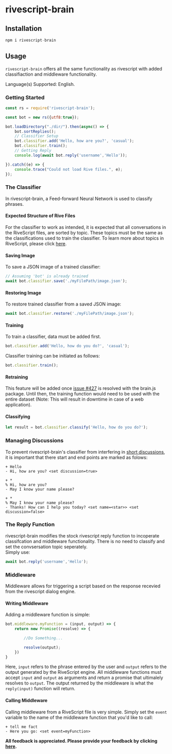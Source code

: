 # rivescript-brain

## Installation

```javascript
npm i rivescript-brain
```

## Usage

`rivescript-brain` offers all the same functionality as rivescript with added classifiaction and middleware functionality.

Language(s) Supported: English.

### Getting Started

```javascript
const rs = require('rivescript-brain');

const bot = new rs({utf8:true});

bot.loadDirectory("./dir/").then(async() => {
    bot.sortReplies();
    // Classifier Setup
    bot.classifier.add('Hello, how are you?', 'casual');
    bot.classifier.train();
    // Getting Reply
    console.log(await bot.reply('username','Hello'));

}).catch((e) => {
    console.trace("Could not load Rive files.", e);
});
```
### The Classifier

In rivescript-brain, a Feed-forward Neural Network is used to classify phrases.

#### Expected Structure of Rive Files
For the classifier to work as intended, it is expected that all conversations in the RiveScript files, are sorted by topic. These topics must be the same as the classifications used to train the classifier. To learn more about topics in RiveScript, please click <a href="https://www.rivescript.com/docs/tutorial#labeled-sections">here</a>.<br/>

#### Saving Image
To save a JSON image of a trained classifier:
```javascript
// Assuming 'bot' is already trained
await bot.classifier.save('./myFilePath/image.json');
```
#### Restoring Image
To restore trained classifier from a saved JSON image:
```javascript
await bot.classifier.restore('./myFilePath/image.json');
```
#### Training
To train a classifier, data must be added first.
```javascript
bot.classifier.add('Hello, how do you do?', 'casual');
```

Classifier training can be initiated as follows:
```javascript
bot.classifier.train();
```
#### Retraining
This feature will be added once <a href="https://github.com/BrainJS/brain.js/issues/427">issue #427</a> is resolved with the brain.js package. Until then, the training function would need to be used with the entire dataset (Note: This will result in downtime in case of a web application).

#### Classifying
```javascript
let result = bot.classifier.classify('Hello, how do you do?');
```
### Managing Discussions
To prevent rivescript-brain's classifier from interfering in <a href = "https://www.rivescript.com/docs/tutorial#short-discussions">short discussions</a>, it is important that there start and end points are marked as folows:
```
+ Hello
- Hi, how are you? <set discussion=true>

+ *
% Hi, how are you?
- May I know your name please?

+ *
% May I know your name please?
- Thanks! How can I help you today? <set name=<star>> <set discussion=false>
```
### The Reply Function
rivescript-brain modifies the stock rivescript reply function to incoperate classifcation and middleware functionality. There is no need to classify and set the convsersation topic seperately. <br/>
Simply use:
```javascript
await bot.reply('username','Hello');
```

### Middleware
Middleware allows for triggering a script based on the response recevied from the rivescript dialog engine.

#### Writing Middleware
Adding a middleware function is simple:
```javascript
bot.middleware.myFunction = (input, output) => {
    return new Promise((resolve) => {

        //Do Something...

        resolve(output);
    })
}
```
Here, `input` refers to the phrase entered by the user and `output` refers to the output generated by the RiveScript engine.
All middleware functions must accept `input` and `output` as arguments and return a promise that ultimalely resolves to `output`.
The output returned by the middleware is what the `reply(input)` function will return.

#### Calling Middleware
Calling middleware from a RiveScript file is very simple. Simply set the `event` variable to the name of the middleware function that you'd like to call:
```
+ tell me fact
- Here you go: <set event=myFunction>
```

**All feedback is appreciated. Please provide your feedback by clicking <a href="https://github.com/dhruv-tech/rivescript-brain/issues">here</a>.**